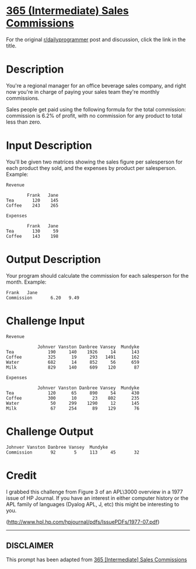 # [365 (Intermediate) Sales Commissions](https://old.reddit.com/r/dailyprogrammer/comments/8xzwl6/20180711_challenge_365_intermediate_sales/)

For the original [r/dailyprogrammer](https://www.reddit.com/r/dailyprogrammer/) post and discussion, click the link in the title.

# Description
You're a regional manager for an office beverage sales company, and right now you're in charge of paying your sales team they're monthly commissions. 

Sales people get paid using the following formula for the total commission: commission is 6.2% of profit, with no commission for any product to total less than zero. 

# Input Description
You'll be given two matrices showing the sales figure per salesperson for each product they sold, and the expenses by product per salesperson. Example:


```
Revenue 

        Frank   Jane
Tea       120    145
Coffee    243    265

Expenses

        Frank   Jane
Tea       130     59
Coffee    143    198
```
# Output Description
Your program should calculate the commission for each salesperson for the month. Example:


```
Frank   Jane
Commission       6.20   9.49
```
# Challenge Input

```
Revenue

            Johnver Vanston Danbree Vansey  Mundyke
Tea             190     140    1926     14      143
Coffee          325      19     293   1491      162
Water           682      14     852     56      659
Milk            829     140     609    120       87

Expenses

            Johnver Vanston Danbree Vansey  Mundyke
Tea             120      65     890     54      430
Coffee          300      10      23    802      235
Water            50     299    1290     12      145
Milk             67     254      89    129       76
```
# Challenge Output

```
Johnver Vanston Danbree Vansey  Mundyke
Commission       92       5     113     45       32
```
# Credit
I grabbed this challenge from Figure 3 of an APL\3000 overview in a 1977 issue of HP Journal. If you have an interest in either computer history or the APL family of languages (Dyalog APL, J, etc) this might be interesting to you. 

(http://www.hpl.hp.com/hpjournal/pdfs/IssuePDFs/1977-07.pdf)

----
## **DISCLAIMER**
This prompt has been adapted from [365 [Intermediate] Sales Commissions](https://old.reddit.com/r/dailyprogrammer/comments/8xzwl6/20180711_challenge_365_intermediate_sales/
)
